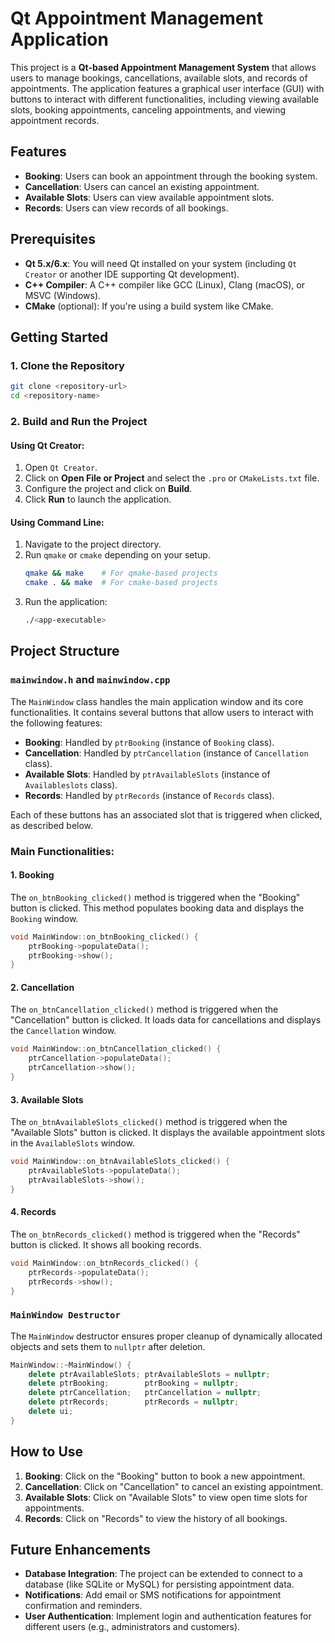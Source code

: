 # Qt Appointment Management Application

This project is a **Qt-based Appointment Management System** that allows users to manage bookings, cancellations, available slots, and records of appointments. The application features a graphical user interface (GUI) with buttons to interact with different functionalities, including viewing available slots, booking appointments, canceling appointments, and viewing appointment records.

## Features
- **Booking**: Users can book an appointment through the booking system.
- **Cancellation**: Users can cancel an existing appointment.
- **Available Slots**: Users can view available appointment slots.
- **Records**: Users can view records of all bookings.

## Prerequisites

- **Qt 5.x/6.x**: You will need Qt installed on your system (including `Qt Creator` or another IDE supporting Qt development).
- **C++ Compiler**: A C++ compiler like GCC (Linux), Clang (macOS), or MSVC (Windows).
- **CMake** (optional): If you're using a build system like CMake.

## Getting Started

### 1. Clone the Repository

```bash
git clone <repository-url>
cd <repository-name>
```

### 2. Build and Run the Project

#### Using Qt Creator:
1. Open `Qt Creator`.
2. Click on **Open File or Project** and select the `.pro` or `CMakeLists.txt` file.
3. Configure the project and click on **Build**.
4. Click **Run** to launch the application.

#### Using Command Line:
1. Navigate to the project directory.
2. Run `qmake` or `cmake` depending on your setup.
   ```bash
   qmake && make    # For qmake-based projects
   cmake . && make  # For cmake-based projects
   ```
3. Run the application:
   ```bash
   ./<app-executable>
   ```

## Project Structure

### `mainwindow.h` and `mainwindow.cpp`

The `MainWindow` class handles the main application window and its core functionalities. It contains several buttons that allow users to interact with the following features:
- **Booking**: Handled by `ptrBooking` (instance of `Booking` class).
- **Cancellation**: Handled by `ptrCancellation` (instance of `Cancellation` class).
- **Available Slots**: Handled by `ptrAvailableSlots` (instance of `Availableslots` class).
- **Records**: Handled by `ptrRecords` (instance of `Records` class).

Each of these buttons has an associated slot that is triggered when clicked, as described below.

### Main Functionalities:

#### 1. **Booking**
The `on_btnBooking_clicked()` method is triggered when the "Booking" button is clicked. This method populates booking data and displays the `Booking` window.

```cpp
void MainWindow::on_btnBooking_clicked() {
    ptrBooking->populateData();
    ptrBooking->show();
}
```

#### 2. **Cancellation**
The `on_btnCancellation_clicked()` method is triggered when the "Cancellation" button is clicked. It loads data for cancellations and displays the `Cancellation` window.

```cpp
void MainWindow::on_btnCancellation_clicked() {
    ptrCancellation->populateData();
    ptrCancellation->show();
}
```

#### 3. **Available Slots**
The `on_btnAvailableSlots_clicked()` method is triggered when the "Available Slots" button is clicked. It displays the available appointment slots in the `AvailableSlots` window.

```cpp
void MainWindow::on_btnAvailableSlots_clicked() {
    ptrAvailableSlots->populateData();
    ptrAvailableSlots->show();
}
```

#### 4. **Records**
The `on_btnRecords_clicked()` method is triggered when the "Records" button is clicked. It shows all booking records.

```cpp
void MainWindow::on_btnRecords_clicked() {
    ptrRecords->populateData();
    ptrRecords->show();
}
```

### `MainWindow Destructor`

The `MainWindow` destructor ensures proper cleanup of dynamically allocated objects and sets them to `nullptr` after deletion.

```cpp
MainWindow::~MainWindow() {
    delete ptrAvailableSlots; ptrAvailableSlots = nullptr;
    delete ptrBooking;        ptrBooking = nullptr;
    delete ptrCancellation;   ptrCancellation = nullptr;
    delete ptrRecords;        ptrRecords = nullptr;
    delete ui;
}
```

## How to Use

1. **Booking**: Click on the "Booking" button to book a new appointment.
2. **Cancellation**: Click on "Cancellation" to cancel an existing appointment.
3. **Available Slots**: Click on "Available Slots" to view open time slots for appointments.
4. **Records**: Click on "Records" to view the history of all bookings.

## Future Enhancements

- **Database Integration**: The project can be extended to connect to a database (like SQLite or MySQL) for persisting appointment data.
- **Notifications**: Add email or SMS notifications for appointment confirmation and reminders.
- **User Authentication**: Implement login and authentication features for different users (e.g., administrators and customers).

